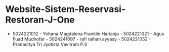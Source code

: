 # Website-Sistem-Reservasi-Restoran-J-One
- 5024221012 - Yohana Magdalena Franklin Harianja - 5024221021 - Agus Fuad Mudhofar - 5024241097 - rafi raihan ayyasy - 5024221052 - Pranaditya Tri Jyotista Vavitram P.S
